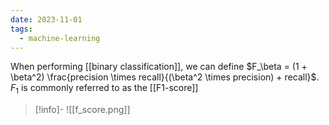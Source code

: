 ```yaml
---
date: 2023-11-01
tags:
  - machine-learning
---
```

When performing [[binary classification]], we can define $F_\beta = (1 + \beta^2) \frac{precision \times recall}{(\beta^2 \times precision) + recall}$. $F_1$ is commonly referred to as the [[F1-score]]

>[!info]-
> ![[f_score.png]]